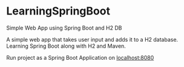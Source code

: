 # LearningSpringBoot
Simple Web App using Spring Boot and H2 DB

A simple web app that takes user input and adds it to a H2 database. Learning Spring Boot along with H2 and Maven.

Run project as a Spring Boot Application on [localhost:8080](localhost:8080)
